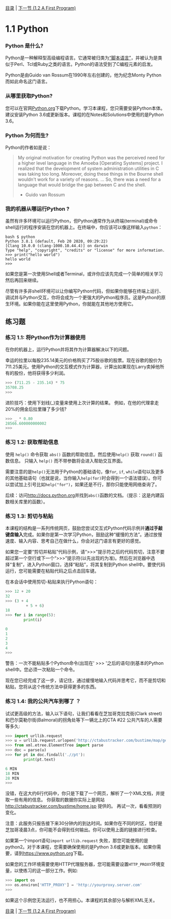 [目录](../Contents.md) \| [下一节 (1.2 A First Program)](02_Hello_world.md)

# 1.1 Python

### Python 是什么?

Python是一种解释型高级编程语言。它通常被归类为[“脚本语言”](https://en.wikipedia.org/wiki/Scripting_language)，并被认为是类似于Perl、Tcl或Ruby之类的语言。Python的语法受到了C编程元素的启发。

Python是由Guido van Rossum在1990年左右创建的，他为纪念Monty Python而如此命名这门语言。

### 从哪里获取Python?

您可以在官网[Python.org](https://www.python.org/)下载Python。学习本课程，您只需要安装Python本体。建议安装Python 3.6或更新版本。课程的在Notes和Solutions中使用的是Python 3.6。

### Python 为何而生?

Python的作者如是说：

> My original motivation for creating Python was the perceived need
> for a higher level language in the Amoeba [Operating Systems]
> project. I realized that the development of system administration
> utilities in C was taking too long. Moreover, doing these things in
> the Bourne shell wouldn't work for a variety of reasons. ... So,
> there was a need for a language that would bridge the gap between C
> and the shell.
>
> - Guido van Rossum

### 我的机器从哪运行Python ?

虽然有许多环境可以运行Python，但Python通常作为从终端(terminal)或命令shell运行的程序安装在您的机器上。在终端中，你应该可以像这样输入`python`：

```
bash $ python
Python 3.8.1 (default, Feb 20 2020, 09:29:22)
[Clang 10.0.0 (clang-1000.10.44.4)] on darwin
Type "help", "copyright", "credits" or "license" for more information.
>>> print("hello world")
hello world
>>>
```

如果您是第一次使用Shell或者Terminal，或许你应该先完成一个简单的相关学习然后再回来继续。

尽管有许多非shell环境可以让你编写Python代码，但如果你能够在终端上运行、调试并与Python交互，你将会成为一个更强大的Python程序员。这是Python的原生环境。如果你能在这里使用Python，你就能在其他地方使用它。

## 练习题

### 练习 1.1: 将Python作为计算器使用

在你的机器上，运行Python并将其作为计算器解决以下的问题。

幸运的拉里以每股235.14美元的价格购买了75股谷歌的股票。现在谷歌的股价为711.25美元。使用Python的交互模式作为计算器，计算出如果现在Larry卖掉他所有的股份，他将获得多少利润。

```python
>>> (711.25 - 235.14) * 75
35708.25
>>>
```

进阶技巧：使用下划线(\_)变量来使用上次计算的结果。 例如，在他的代理拿走20%的佣金后拉里赚了多少钱?

```python
>>> _ * 0.80
28566.600000000002
>>>
```

### 练习 1.2: 获取帮助信息

使用 `help()` 命令获取 `abs()` 函数的帮助信息。然后使用`help()` 获取 `round()` 函数信息。 只输入 `help()` 而不带参数将会进入帮助交互界面。

需要注意的是`help()`无法用于Python的基础语句，像`for`, `if`, `while`语句以及更多的其他基础语句（也就是说，当你输入`help(for)`时会得到一个语法错误）。你可以尝试加上引号比如`help("for")`，如果还是不行，那你只能使用网络查询了。

后续：访问<http://docs.python.org>并找到`abs()`函数的文档。（提示：这是内建函数相关库里的函数）。

### 练习 1.3: 剪切与粘贴

本课程的结构是一系列传统网页，鼓励您尝试交互式Python代码示例并**通过手敲键盘输入**完成。如果你是第一次学习Python，鼓励这种“缓慢的方法”。通过放慢速度、输入内容、思考自己在做什么，你会对这门语言有更好的感觉。

如果您一定要“剪切并粘贴”代码示例，请“>>>”提示符之后的代码剪切，注意不要超过第一个空行或下一个“>>>”提示符(以先出现的为准)。然后在浏览器中选择“复制”，进入Python窗口，选择“粘贴”，将其复制到Python shell中。要使代码运行，您可能需要在粘贴代码之后点击回车键。

在本会话中使用剪切-粘贴来执行Python语句：

```python
>>> 12 + 20
32
>>> (3 + 4
         + 5 + 6)
18
>>> for i in range(5):
        print(i)

0
1
2
3
4
>>>
```

警告：一次不能粘贴多个Python命令(出现在' >>> '之后的语句)到基本的Python shell中。您必须一次粘贴一个命令。

现在您已经完成了这一步，请记住，通过缓慢地输入代码并思考它，而不是剪切和粘贴，您将从这个传统方法中获得更多的东西。


### 练习 1.4: 我的公共汽车到哪了 ？

试试更高级的方法，输入以下语句，让我们看看在芝加哥克拉克街(Clark street)和巴尔莫勒尔街(Balmoral)的拐角处等下一辆北上的CTA \#22 公共汽车的人需要等多久:


```python
>>> import urllib.request
>>> u = urllib.request.urlopen('http://ctabustracker.com/bustime/map/getStopPredictions.jsp?stop=14791&route=22')
>>> from xml.etree.ElementTree import parse
>>> doc = parse(u)
>>> for pt in doc.findall('.//pt'):
        print(pt.text)

6 MIN
18 MIN
28 MIN
>>>
```

没错，在这大约6行代码中，你只是下载了一个网页，解析了一个XML文档，并提取一些有用的信息。 你获取的数据你实际上是网站 <http://ctabustracker.com/bustime/home.jsp> 提供的。 再试一次，看看预测的变化。

注意：此服务只报告接下来30分钟内的到达时间。如果你在不同的时区，恰好是芝加哥凌晨3点，你可能不会得到任何输出。你可以使用上面的链接进行检查。

如果第一个import语句`import urllib.request` 失败，那您可能使用的是python2。对于本课程，您需要确保使用的是Python 3.6或更新版本。如果你需要，请到<https://www.python.org>下载。

如果您的工作环境需要使用HTTP代理服务器，您可能需要设置`HTTP_PROXY`环境变量，以使练习的这一部分工作。例如:

```python
>>> import os
>>> os.environ['HTTP_PROXY'] = 'http://yourproxy.server.com'
>>>
```

如果这个示例您无法运行，也不用担心。本课程的其余部分与解析XML无关。

[目录](../Contents.md) \| [下一节 (1.2 A First Program)](02_Hello_world.md)


